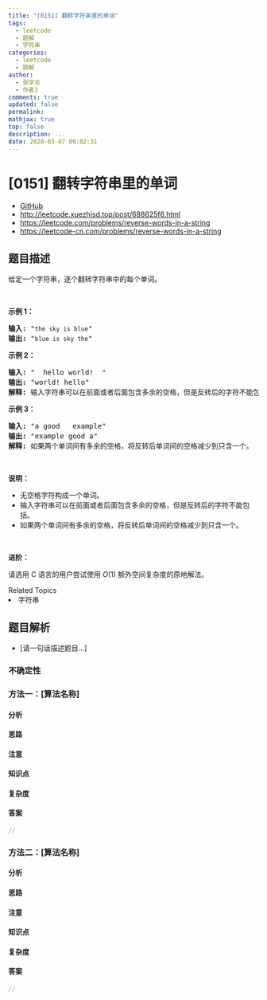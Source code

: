 ```yaml
---
title: "[0151] 翻转字符串里的单词"
tags:
  - leetcode
  - 题解
  - 字符串
categories:
  - leetcode
  - 题解
author:
  - 张学志
  - 作者2
comments: true
updated: false
permalink:
mathjax: true
top: false
description: ...
date: 2020-03-07 00:02:31
---
```



# [0151] 翻转字符串里的单词
* [GitHub](https://github.com/algoboy101/LeetCodeCrowdsource/tree/master/_posts/QA/%5B0151%5D%20%E7%BF%BB%E8%BD%AC%E5%AD%97%E7%AC%A6%E4%B8%B2%E9%87%8C%E7%9A%84%E5%8D%95%E8%AF%8D.md)
* http://leetcode.xuezhisd.top/post/688625f6.html
* https://leetcode.com/problems/reverse-words-in-a-string
* https://leetcode-cn.com/problems/reverse-words-in-a-string


## 题目描述

<p>给定一个字符串，逐个翻转字符串中的每个单词。</p>

<p>&nbsp;</p>

<p><strong>示例 1：</strong></p>

<pre><strong>输入:</strong> &quot;<code>the sky is blue</code>&quot;
<strong>输出:&nbsp;</strong>&quot;<code>blue is sky the</code>&quot;
</pre>

<p><strong>示例 2：</strong></p>

<pre><strong>输入:</strong> &quot; &nbsp;hello world! &nbsp;&quot;
<strong>输出:&nbsp;</strong>&quot;world! hello&quot;
<strong>解释: </strong>输入字符串可以在前面或者后面包含多余的空格，但是反转后的字符不能包括。
</pre>

<p><strong>示例 3：</strong></p>

<pre><strong>输入:</strong> &quot;a good &nbsp; example&quot;
<strong>输出:&nbsp;</strong>&quot;example good a&quot;
<strong>解释: </strong>如果两个单词间有多余的空格，将反转后单词间的空格减少到只含一个。
</pre>

<p>&nbsp;</p>

<p><strong>说明：</strong></p>

<ul>
	<li>无空格字符构成一个单词。</li>
	<li>输入字符串可以在前面或者后面包含多余的空格，但是反转后的字符不能包括。</li>
	<li>如果两个单词间有多余的空格，将反转后单词间的空格减少到只含一个。</li>
</ul>

<p>&nbsp;</p>

<p><strong>进阶：</strong></p>

<p>请选用 C 语言的用户尝试使用&nbsp;<em>O</em>(1) 额外空间复杂度的原地解法。</p>
<div><div>Related Topics</div><div><li>字符串</li></div></div>


## 题目解析
* [请一句话描述题目...]

### 不确定性


### 方法一：[算法名称]

#### 分析

#### 思路

#### 注意

#### 知识点

#### 复杂度

#### 答案

```cpp
//
```


### 方法二：[算法名称]

#### 分析

#### 思路

#### 注意

#### 知识点

#### 复杂度

#### 答案

```cpp
//
```


